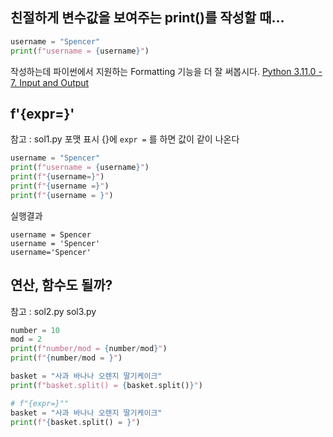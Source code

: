## 친절하게 변수값을 보여주는 print()를 작성할 때...
```python
username = "Spencer"
print(f"username = {username}")
```
작성하는데 파이썬에서 지원하는 Formatting 기능을 더 잘 써봅시다. [Python 3.11.0 - 7. Input and Output](https://docs.python.org/3/tutorial/inputoutput.html?highlight=fancier%20output%20formatting#formatted-string-literals)


## f'{expr=}' 
참고 : sol1.py
포맷 표시 {}에 `expr =` 를 하면 값이 같이 나온다
```python
username = "Spencer"
print(f"username = {username}")
print(f"{username=}")
print(f"{username =}")
print(f"{username = }")
```
실행결과
```
username = Spencer
username = 'Spencer'
username='Spencer'
```

## 연산, 함수도 될까?
참고 : sol2.py sol3.py
```python
number = 10
mod = 2
print(f"number/mod = {number/mod}")
print(f"{number/mod = }")
```

```python
basket = "사과 바나나 오렌지 딸기케이크"
print(f"basket.split() = {basket.split()}")

# f"{expr=}""
basket = "사과 바나나 오렌지 딸기케이크"
print(f"{basket.split() = }")
```